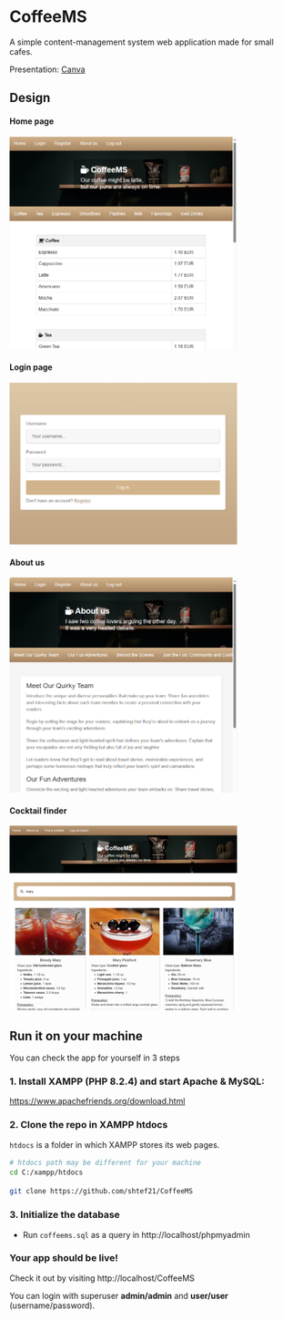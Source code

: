 # CoffeeMS

A simple content-management system web application made for small cafes.

Presentation: [Canva](https://www.canva.com/design/DAF0tjdzbsg/VDE9lqKu9bKDlSqtudCqzg/view?utm_content=DAF0tjdzbsg&utm_campaign=designshare&utm_medium=link&utm_source=editor)




## Design

#### Home page
<img src="git-images/home-page.png" alt="Home page" width="400"/>

#### Login page
<img src="git-images/login-page.png" alt="git-images/login-page.png" width="400"/>

#### About us
<img src="git-images/about-us-page.png" alt="About us" width="400"/>

#### Cocktail finder
<img src="git-images/cocktail-finder.png" alt="About us" width="400"/>




## Run it on your machine

You can check the app for yourself in 3 steps

### 1. Install XAMPP (PHP 8.2.4) and start Apache & MySQL:

https://www.apachefriends.org/download.html

### 2. Clone the repo in XAMPP htdocs

`htdocs` is a folder in which XAMPP stores its web pages.

```sh
# htdocs path may be different for your machine
cd C:/xampp/htdocs

git clone https://github.com/shtef21/CoffeeMS
```

### 3. Initialize the database

- Run `coffeems.sql` as a query in http://localhost/phpmyadmin

### Your app should be live!
Check it out by visiting http://localhost/CoffeeMS

You can login with superuser **admin/admin** and **user/user** (username/password).


